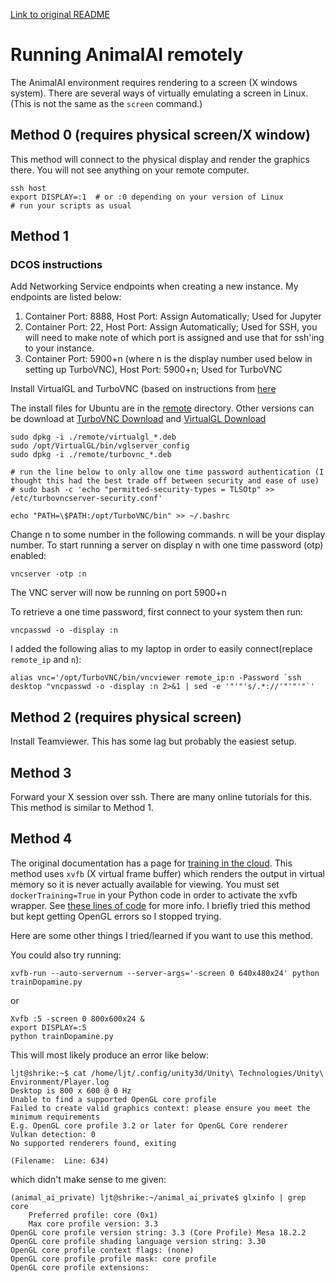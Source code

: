 [Link to original README](README_OLD.md)


# Running AnimalAI remotely
The AnimalAI environment requires rendering to a screen (X windows system). There are several ways of virtually emulating a screen in Linux. (This is not the same as the `screen` command.)

## Method 0 (requires physical screen/X window)
This method will connect to the physical display and render the graphics there. You will not see anything on your remote computer. 
```
ssh host
export DISPLAY=:1  # or :0 depending on your version of Linux
# run your scripts as usual
```

## Method 1

### DCOS instructions
Add Networking Service endpoints when creating a new instance. 
My endpoints are listed below: 
1. Container Port: 8888, Host Port: Assign Automatically; Used for Jupyter 
2. Container Port: 22, Host Port: Assign Automatically; Used for SSH, you will need to make note of which port is assigned and use that for ssh'ing to your instance. 
3. Container Port: 5900+n (where n is the display number used below in setting up TurboVNC), Host Port: 5900+n; Used for TurboVNC



Install VirtualGL and TurboVNC (based on instructions from [here](https://gist.github.com/cyberang3l/422a77a47bdc15a0824d5cca47e64ba2)

The install files for Ubuntu are in the [remote](remote) directory. 
Other versions can be download at [TurboVNC Download](https://sourceforge.net/projects/turbovnc/) and [VirtualGL Download](https://sourceforge.net/projects/virtualgl/)

```
sudo dpkg -i ./remote/virtualgl_*.deb
sudo /opt/VirtualGL/bin/vglserver_config
sudo dpkg -i ./remote/turbovnc_*.deb

# run the line below to only allow one time password authentication (I thought this had the best trade off between security and ease of use)
# sudo bash -c 'echo "permitted-security-types = TLSOtp" >> /etc/turbovncserver-security.conf'

echo "PATH=\$PATH:/opt/TurboVNC/bin" >> ~/.bashrc
```
Change n to some number in the following commands. n will be your display number. 
To start running a server on display n with one time password (otp) enabled: 
```
vncserver -otp :n
```
The VNC server will now be running on port 5900+n

To retrieve a one time password, first connect to your system then run: 
```
vncpasswd -o -display :n
```

I added the following alias to my laptop in order to easily connect(replace `remote_ip` and `n`): 
```
alias vnc='/opt/TurboVNC/bin/vncviewer remote_ip:n -Password `ssh desktop "vncpasswd -o -display :n 2>&1 | sed -e '"'"'s/.*://'"'"'"`'
```


## Method 2 (requires physical screen)
Install Teamviewer. 
This has some lag but probably the easiest setup. 

## Method 3
Forward your X session over ssh. There are many online tutorials for this. This method is similar to Method 1.

## Method 4
The original documentation has a page for [training in the cloud](documentation/cloudTraining.md). This method uses `xvfb` (X virtual frame buffer) which renders the output in virtual memory so it is never actually available for viewing. You must set `dockerTraining=True` in your Python code in order to activate the xvfb wrapper. See [these lines of code](animalai/animalai/envs/environment.py#L201) for more
info. I briefly tried this method but kept getting OpenGL errors so I stopped trying. 

Here are some other things I tried/learned if you want to use this method.

You could also try running:
```
xvfb-run --auto-servernum --server-args='-screen 0 640x480x24' python trainDopamine.py
```
or 
```
Xvfb :5 -screen 0 800x600x24 &
export DISPLAY=:5
python trainDopamine.py 
```
This will most likely produce an error like below: 
```
ljt@shrike:~$ cat /home/ljt/.config/unity3d/Unity\ Technologies/Unity\ Environment/Player.log
Desktop is 800 x 600 @ 0 Hz
Unable to find a supported OpenGL core profile
Failed to create valid graphics context: please ensure you meet the minimum requirements
E.g. OpenGL core profile 3.2 or later for OpenGL Core renderer
Vulkan detection: 0
No supported renderers found, exiting

(Filename:  Line: 634)
```
which didn't make sense to me given: 
```
(animal_ai_private) ljt@shrike:~/animal_ai_private$ glxinfo | grep core
    Preferred profile: core (0x1)
    Max core profile version: 3.3
OpenGL core profile version string: 3.3 (Core Profile) Mesa 18.2.2
OpenGL core profile shading language version string: 3.30
OpenGL core profile context flags: (none)
OpenGL core profile profile mask: core profile
OpenGL core profile extensions:
```

